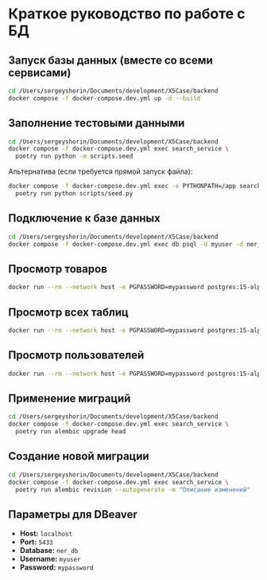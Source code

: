 # Краткое руководство по работе с БД

## Запуск базы данных (вместе со всеми сервисами)
```bash
cd /Users/sergeyshorin/Documents/development/X5Case/backend
docker compose -f docker-compose.dev.yml up -d --build
```

## Заполнение тестовыми данными
```bash
cd /Users/sergeyshorin/Documents/development/X5Case/backend
docker compose -f docker-compose.dev.yml exec search_service \
  poetry run python -m scripts.seed
```
Альтернатива (если требуется прямой запуск файла):
```bash
docker compose -f docker-compose.dev.yml exec -e PYTHONPATH=/app search_service \
  poetry run python scripts/seed.py
```

## Подключение к базе данных
```bash
cd /Users/sergeyshorin/Documents/development/X5Case/backend
docker compose -f docker-compose.dev.yml exec db psql -U myuser -d ner_db
```

## Просмотр товаров
```bash
docker run --rm --network host -e PGPASSWORD=mypassword postgres:15-alpine psql -h localhost -p 5433 -U myuser -d ner_db -c "SELECT id, name, price, category, in_stock FROM product;"
```

## Просмотр всех таблиц
```bash
docker run --rm --network host -e PGPASSWORD=mypassword postgres:15-alpine psql -h localhost -p 5433 -U myuser -d ner_db -c "\dt"
```

## Просмотр пользователей
```bash
docker run --rm --network host -e PGPASSWORD=mypassword postgres:15-alpine psql -h localhost -p 5433 -U myuser -d ner_db -c "\du"
```

## Применение миграций
```bash
cd /Users/sergeyshorin/Documents/development/X5Case/backend
docker compose -f docker-compose.dev.yml exec search_service \
  poetry run alembic upgrade head
```

## Создание новой миграции
```bash
cd /Users/sergeyshorin/Documents/development/X5Case/backend
docker compose -f docker-compose.dev.yml exec search_service \
  poetry run alembic revision --autogenerate -m "Описание изменений"
```

## Параметры для DBeaver
- **Host:** `localhost`
- **Port:** `5433`
- **Database:** `ner_db`
- **Username:** `myuser`
- **Password:** `mypassword`
